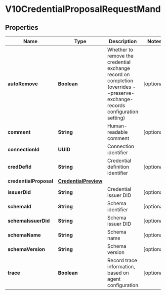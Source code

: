 

# V10CredentialProposalRequestMand


## Properties

Name | Type | Description | Notes
------------ | ------------- | ------------- | -------------
**autoRemove** | **Boolean** | Whether to remove the credential exchange record on completion (overrides --preserve-exchange-records configuration setting) |  [optional]
**comment** | **String** | Human-readable comment |  [optional]
**connectionId** | **UUID** | Connection identifier | 
**credDefId** | **String** | Credential definition identifier |  [optional]
**credentialProposal** | [**CredentialPreview**](CredentialPreview.md) |  | 
**issuerDid** | **String** | Credential issuer DID |  [optional]
**schemaId** | **String** | Schema identifier |  [optional]
**schemaIssuerDid** | **String** | Schema issuer DID |  [optional]
**schemaName** | **String** | Schema name |  [optional]
**schemaVersion** | **String** | Schema version |  [optional]
**trace** | **Boolean** | Record trace information, based on agent configuration |  [optional]



